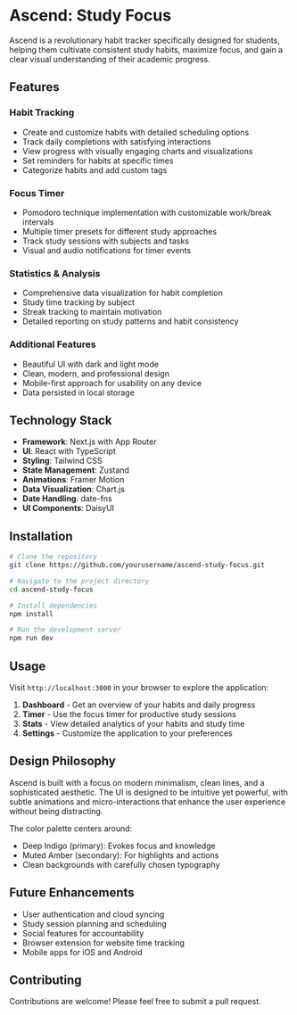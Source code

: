 # Ascend: Study Focus

Ascend is a revolutionary habit tracker specifically designed for students, helping them cultivate consistent study habits, maximize focus, and gain a clear visual understanding of their academic progress.

## Features

### Habit Tracking
- Create and customize habits with detailed scheduling options
- Track daily completions with satisfying interactions
- View progress with visually engaging charts and visualizations
- Set reminders for habits at specific times
- Categorize habits and add custom tags

### Focus Timer
- Pomodoro technique implementation with customizable work/break intervals
- Multiple timer presets for different study approaches
- Track study sessions with subjects and tasks
- Visual and audio notifications for timer events

### Statistics & Analysis
- Comprehensive data visualization for habit completion
- Study time tracking by subject
- Streak tracking to maintain motivation
- Detailed reporting on study patterns and habit consistency

### Additional Features
- Beautiful UI with dark and light mode
- Clean, modern, and professional design
- Mobile-first approach for usability on any device
- Data persisted in local storage

## Technology Stack

- **Framework**: Next.js with App Router
- **UI**: React with TypeScript
- **Styling**: Tailwind CSS
- **State Management**: Zustand
- **Animations**: Framer Motion
- **Data Visualization**: Chart.js
- **Date Handling**: date-fns
- **UI Components**: DaisyUI

## Installation

```bash
# Clone the repository
git clone https://github.com/yourusername/ascend-study-focus.git

# Navigate to the project directory
cd ascend-study-focus

# Install dependencies
npm install

# Run the development server
npm run dev
```

## Usage

Visit `http://localhost:3000` in your browser to explore the application:

1. **Dashboard** - Get an overview of your habits and daily progress
2. **Timer** - Use the focus timer for productive study sessions
3. **Stats** - View detailed analytics of your habits and study time
4. **Settings** - Customize the application to your preferences

## Design Philosophy

Ascend is built with a focus on modern minimalism, clean lines, and a sophisticated aesthetic. The UI is designed to be intuitive yet powerful, with subtle animations and micro-interactions that enhance the user experience without being distracting.

The color palette centers around:
- Deep Indigo (primary): Evokes focus and knowledge
- Muted Amber (secondary): For highlights and actions
- Clean backgrounds with carefully chosen typography

## Future Enhancements

- User authentication and cloud syncing
- Study session planning and scheduling
- Social features for accountability
- Browser extension for website time tracking
- Mobile apps for iOS and Android

## Contributing

Contributions are welcome! Please feel free to submit a pull request.
